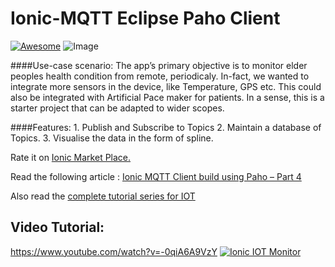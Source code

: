 # Ionic-MQTT Eclipse Paho Client
[![Awesome](https://cdn.rawgit.com/sindresorhus/awesome/d7305f38d29fed78fa85652e3a63e154dd8e8829/media/badge.svg)](https://github.com/arjunsk/Ionic-MQTT-Eclipse-Paho)
![Image](https://raw.githubusercontent.com/arjunsk/Ionic-IOT-Monitor/master/ionic_mqtt-min.jpg)



####Use-case scenario:
The app’s primary objective is to monitor elder peoples health condition from remote, periodicaly. In-fact, we wanted to integrate  more sensors in the device, like Temperature, GPS etc. This could also be integrated with Artificial Pace maker for patients. In a sense, this is a starter project that can be adapted to wider scopes.



####Features:
      1. Publish and Subscribe to Topics
      2. Maintain a database of Topics.
      3. Visualise the data in the form of spline.
      
Rate it on [Ionic Market Place.](http://market.ionic.io/starters/ionic-mqtt-eclipse-paho)
      
Read the following article : [Ionic MQTT Client build using Paho – Part 4](http://www.arjunsk.com/iot/ionic-mqtt-client-build-using-paho-part-4/) 

Also read the [complete tutorial series for IOT ](http://www.arjunsk.com/tag/iot) 

## Video Tutorial: 
https://www.youtube.com/watch?v=-0qiA6A9VzY
[![Ionic IOT Monitor](https://img.youtube.com/vi/-0qiA6A9VzY/0.jpg)](https://www.youtube.com/watch?v=-0qiA6A9VzY)
      
